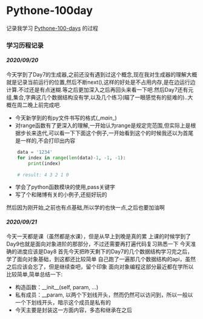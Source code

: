 # Pythone-100day
记录我学习 [Pythone-100-days](https://github.com/Mercury-x/Python-100-Days) 的过程

### 学习历程记录

#### ***2020/09/20***

今天学到了Day7的生成器,之前还没有遇到过这个概念,现在我对生成器的理解大概就是记录当前运行的位置,然后不断next(),这样的好处是不占用内存,是在边运行边计算.不过还是有点迷糊.等之后更加深入之后再回头来看一下吧.然后Day7还有元组,集合,字典这几个数据结构没有学,以及几个练习(瞄了一眼感觉有的挺难的)..大概在周二晚上前完成吧.

- 今天新学到的有py文件书写的格式(\__main__)
- 对range函数有了更深入的理解,一开始认为range是规定完范围,但实际上是根据步长来迭代,可以看一下下面这个例子,一开始看到这个的时候我还以为首尾是一样的,不会打印出内容
```python
    data = '1234'
    for index in range(len(data)-1, -1, -1):
        print(index)
    
    # result: 4 3 2 1 0
```
- 学会了python函数模块的使用,pass关键字
- 写了个和赌博有关的小例子,还挺好玩的


然后因为刚开始,之前也有点基础,所以学的也快一点,之后也要加油啊


#### ***2020/09/21***

今天一天都是课（虽然都是水课），但是从早上到晚是真的累
上课的时候学到了Day9也就是面向对象进阶的那部分，不过还需要再打遍代码复习熟悉一下
今天准确的进度应该是Day8
首先今天把昨天剩下的Day7的几个数据结构学习完之后，学了面向对象基础，到这都还比较简单
自己跑了一遍那几个数据结构的api，虽然之后应该会忘了，但是继续查吧，留个印象
面向对象编程这部分最近都在学所以比较简单,简单总结一下:
- 构造函数：\_\_init\_\_(self, param, ...)
- 私有成员：\_\_param, 以两个下划线开头，然而仍然可以访问到，所以一般以一个下划线开头，暗示这个成员是私有的
- 今天主要是封装这一方面内容，多态和继承在之后

